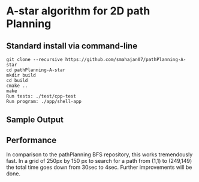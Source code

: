 # A-star algorithm for 2D path Planning

## Standard install via command-line
```
git clone --recursive https://github.com/smahajan07/pathPlanning-A-star
cd pathPlanning-A-star
mkdir build
cd build
cmake ..
make
Run tests: ./test/cpp-test
Run program: ./app/shell-app
```
## Sample Output

## Performance

In comparison to the pathPlanning BFS repository, this works tremendously fast. In a grid of 250px by 150 px to search for a path from (1,1) to (249,149) the total time goes down from 30sec to 4sec. Further improvements will be done. 
